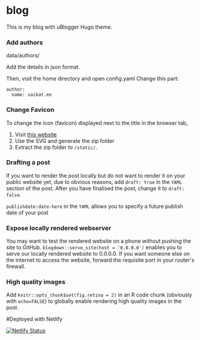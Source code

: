 # blog
 This is my blog with uBlogger Hugo theme.

### Add authors
data/authors/

Add the details in json format.

Then, visit the home directory and open config.yaml
Change this part:

```
author:
  name: saikat.en
```

### Change Favicon

To change the icon (favicon) displayed next to the title in the browser tab,

  1. Visit [this website](https://realfavicongenerator.net/)
  2. Use the SVG and generate the zip folder
  3. Extract the zip folder to `/static/`.
  
### Drafting a post

If you want to render the post locally but do not want to render it on your public website yet, due to obvious reasons, add `draft: true` in the `YAML` section of the post. After you have finalised the post, change it to `draft: false`.

`publishdate:date-here` in the `YAML` allows you to specify a future publish date of your post

### Expose locally rendered webserver

You may want to test the rendered website on a phone without pushing the site to GitHub. `blogdown::serve_site(host = '0.0.0.0')` enables you to serve our locally rendered website to 0.0.0.0. If you want someone else on the internet to access the website, forward the requisite port in your router's firewall.

### High quality images

Add `knitr::opts_chunk$set(fig.retina = 2)` in an R code chunk (obviously with `echo=FALSE`) to globally enable rendering high quality images in the post.

#Deployed with Netlify

[![Netlify Status](https://api.netlify.com/api/v1/badges/91fd5144-a81a-4cb8-8ba6-965b2ffffabb/deploy-status)](https://app.netlify.com/sites/heuristic-stonebraker-a9704e/deploys)
